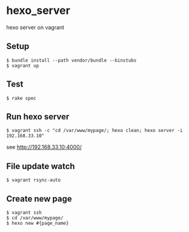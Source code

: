 # hexo_server
hexo server on vagrant

## Setup

```sh-session
$ bundle install --path vendor/bundle --binstubs
$ vagrant up
```

## Test

```sh-session
$ rake spec
```

## Run hexo server

```sh-session
$ vagrant ssh -c "cd /var/www/mypage/; hexo clean; hexo server -i 192.168.33.10"
```

see http://192.168.33.10:4000/

## File update watch

```sh-sessio
$ vagrant rsync-auto
```

## Create new page

```sh-session
$ vagrant ssh
$ cd /var/www/mypage/
$ hexo new #{page_name}
```

